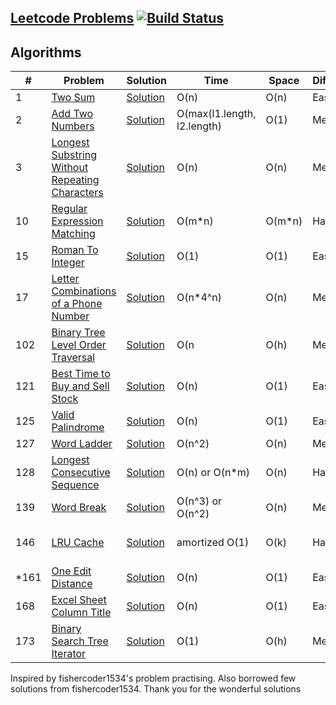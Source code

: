 ## [Leetcode Problems](https://leetcode.com/problemset/algorithms/) [![Build Status](https://travis-ci.org/gcp1304/Leetcode.svg?branch=develop)](https://travis-ci.org/gcp1304/Leetcode)

## Algorithms
|  #  |      Problem     |   Solution   | Time          | Space         | Difficulty  | Tag        |       Company    
|-----|----------------|---------------|---------------|---------------|-------------|-------------|-------------
|1|[Two Sum](https://leetcode.com/problems/two-sum/)|[Solution](./problems/src/main/java/com/chandra/problems/Problem_1.java)| O(n)| O(n) |Easy| HashMap | FB
|2|[Add Two Numbers](https://leetcode.com/problems/add-two-numbers/)|[Solution](./problems/src/main/java/com/chandra/problems/Problem_2.java)| O(max(l1.length, l2.length)| O(1) |Medium| Linkedlist
|3|[Longest Substring Without Repeating Characters](https://leetcode.com/problems/longest-substring-without-repeating-characters/)|[Solution](./problems/src/main/java/com/chandra/problems/Problem_3.java)| O(n) | O(n) |Medium| Sliding Window, Map, Set
|10|[Regular Expression Matching](https://leetcode.com/problems/regular-expression-matching/description/)|[Solution](./problems/src/main/java/com/chandra/problems/Problem_10.java)| O(m*n)| O(m*n) |Hard| DP | FB
|15|[Roman To Integer](https://leetcode.com/problems/roman-to-integer)|[Solution](./problems/src/main/java/com/chandra/problems/Problem_13.java)|O(1)|O(1)|Easy|Math,String|FB
|17|[Letter Combinations of a Phone Number](https://leetcode.com/problems/letter-combinations-of-a-phone-number/)|[Solution](./problems/src/main/java/com/chandra/problems/Problem_17.java)|O(n*4^n)|O(n)|Medium|Backtracking|FB
|102|[Binary Tree Level Order Traversal](https://leetcode.com/problems/binary-tree-level-order-traversal/description/)|[Solution](./problems/src/main/java/com/chandra/problems/Problem_102.java)|O(n| O(h) | Medium |BFS | FB
|121|[Best Time to Buy and Sell Stock](https://leetcode.com/problems/best-time-to-buy-and-sell-stock/description/)|[Solution](./problems/src/main/java/com/chandra/problems/Problem_121.java)|O(n)|O(1)|Easy| Array |FB
|125|[Valid Palindrome](https://leetcode.com/problems/valid-palindrome/)|[Solution](./problems/src/main/java/com/chandra/problems/Problem_125.java)|O(n)|O(1)|Easy| Two Pointers|FB
|127|[Word Ladder](https://leetcode.com/problems/word-ladder/)|[Solution](./problems/src/main/java/com/chandra/problems/Problem_127.java)|O(n^2)|O(n)|Medium| BFS |FB
|128|[Longest Consecutive Sequence](https://leetcode.com/problems/longest-consecutive-sequence/)|[Solution](./problems/src/main/java/com/chandra/problems/Problem_128.java)|O(n) or O(n*m)|O(n)|Hard|  |FB
|139|[Word Break](https://leetcode.com/problems/word-break/)|[Solution](./problems/src/main/java/com/chandra/problems/Problem_139.java)|O(n^3) or O(n^2)|O(n)|Medium| DP, BFS |FB
|146|[LRU Cache](https://leetcode.com/problems/lru-cache/) | [Solution](./problems/src/main/java/com/chandra/problems/Problem_146.java)|amortized O(1) | O(k) | Hard| Doubly Linked List, HashMap| FB
|*161|[One Edit Distance](https://leetcode.com/problems/one-edit-distance/)|[Solution](./problems/src/main/java/com/chandra/problems/Problem_161.java)|O(n) | O(1) | Easy| | FB
|168|[Excel Sheet Column Title](https://leetcode.com/problems/excel-sheet-column-title)|[Solution](./problems/src/main/java/com/chandra/problems/Problem_168.java)|O(n) | O(1) | Easy| | FB
|173|[Binary Search Tree Iterator](https://leetcode.com/problems/binary-search-tree-iterator/)|[Solution](./problems/src/main/java/com/chandra/problems/Problem_173.java)|O(1) | O(h) | Medium| Stack | FB


Inspired by fishercoder1534's problem practising. Also borrowed few solutions from fishercoder1534. Thank you for the wonderful solutions
